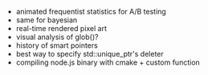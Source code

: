 * animated frequentist statistics for A/B testing
* same for bayesian
* real-time rendered pixel art
* visual analysis of glob()?
* history of smart pointers
* best way to specify std::unique_ptr's deleter
* compiling node.js binary with cmake + custom function
